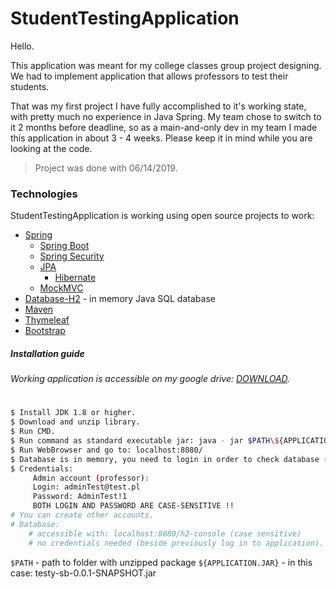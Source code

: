 # StudentTestingApplication

Hello.

This application was meant for my college classes group project designing.
We had to implement application that allows professors to test their students.

That was my first project I have fully accomplished to it's working state, with pretty much no experience in Java Spring.
My team chose to switch to it 2 months before deadline,
so as a main-and-only dev in my team I made this application in about 3 - 4 weeks.
Please keep it in mind while you are looking at the code.

>Project was done with 06/14/2019.

### Technologies

StudentTestingApplication is working using open source projects to work:

* [Spring]
    * [Spring Boot]
    * [Spring Security]
    * [JPA]
        * [Hibernate]
    * [MockMVC]
* [Database-H2] - in memory Java SQL database
* [Maven]
* [Thymeleaf]
* [Bootstrap]

##### Installation guide
###### Working application is accessible on my google drive: [DOWNLOAD](https://drive.google.com/open?id=1mjt7gJGes33e_6cn2d6PMOpMyi7dFMQx).
#
```sh
$ Install JDK 1.8 or higher.
$ Download and unzip library.
$ Run CMD.
$ Run command as standard executable jar: java - jar $PATH\${APPLICATION.JAR}
$ Run WebBrowser and go to: localhost:8080/
$ Database is in memory, you need to login in order to check database (Spring Security)
$ Credentials:
     Admin account (professor):
     Login: adminTest@test.pl
     Password: AdminTest!1
     BOTH LOGIN AND PASSWORD ARE CASE-SENSITIVE !!
# You can create other accounts.
# Database:
    # accessible with: localhost:8080/h2-console (case sensitive)
    # no credentials needed (beside previously log in to application).
```
`$PATH` - path to folder with unzipped package
`${APPLICATION.JAR}` - in this case: testy-sb-0.0.1-SNAPSHOT.jar

[//]: # (These are reference links used in the body of this note and get stripped out when the markdown processor does its job. There is no need to format nicely because it shouldn't be seen. Thanks SO - http://stackoverflow.com/questions/4823468/store-comments-in-markdown-syntax)

[Spring]:<https://spring.io/>
[Spring Boot]:<https://spring.io/projects/spring-boot>
[Spring Security]:<https://spring.io/projects/spring-security>
[MockMVC]:<https://docs.spring.io/spring/docs/current/javadoc-api/org/springframework/test/web/servlet/MockMvc.html>
[Database-H2]:<https://www.h2database.com/html/main.html>
[JPA]:<https://spring.io/projects/spring-data-jpa>
[Hibernate]:<https://hibernate.org/>
[Maven]:<https://maven.apache.org/>
[Thymeleaf]:<https://www.thymeleaf.org/>
[Bootstrap]:<https://getbootstrap.com/>
